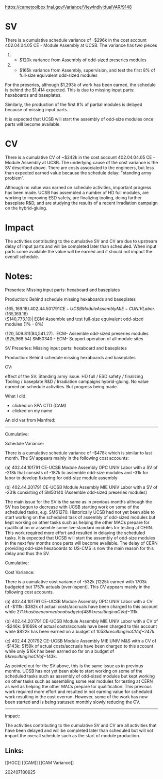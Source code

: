 https://cametoolbox.fnal.gov/Variance/ViewIndividualVAR/9148

# SV
There is a cumulative schedule variance of -$296k in the cost account 402.04.04.05 CE - Module Assembly at UCSB.  The variance has two pieces
1) - $120k variance from Assembly of odd-sized preseries modules
2) - $165k variance from Assembly, supervision, and test the first 8% of full-size equivalent odd-sized modules

For the preseries, although $1,293k of work has been earned, the schedule is behind the $1,414 expected. This is due to missing input parts: hexaboards and baseplates. 

Similarly, the production of the first 8% of partial modules is delayed because of missing input parts. 

It is expected that UCSB will start the assembly of odd-size modules once parts will become available.

# CV
There is a cumulative CV of ~$242k in the cost account 402.04.04.05 CE - Module Assembly at UCSB.  The underlying cause of the cost variance is the SV described above. There are costs associated to the engineers, but less than expected earned value because the schedule delay: "standing army problem".  

Although no value was earned on schedule activities, important progress has been made. 
UCSB has assembled a number of HD full modules, are working to improving ESD safety, are  finalizing tooling, doing further baseplate R&D, and are studying the results of a recent Irradiation campaign on the hybrid-gluing. 


# Impact

The activities contributing to the cumulative SV and CV are due to upstream delay of input parts and will be completed later than scheduled.  When input parts come available the value will be earned and it should not impact the overall schedule.

# Notes:

Preseries: Missing input parts: hexaboard and baseplates

Production: Behind schedule missing hexaboards and baseplates


($165,169.18). 402.44.501791 CE-UCSB Module Assembly MIE-C UNIV Labor. ($165,169.18)	
    ($140,773.10)| ECM-Assemble and test full-size equivalent odd-sized modules (1% - 8%)

($120,509.81) 
    ($94,541.27).  ECM- Assemble odd-sized preseries modules
    ($25,968.54) SM50340 - ECM- Support operation of all module sites



SV
Preseries: Missing input parts: hexaboard and baseplates

Production: Behind schedule missing hexaboards and baseplates


CV: 

  effect of the SV. Standing army issue. 
  HD full / ESD safety / finalizing Tooling / baseplate R&D / Irradiation campaigns hybrid-gluing. 
  No value earned on schedule activities. But progress being made.
  


What I did:
- clicked on SPA CTD (CAM)
- clicked on my name


An old var from Manfred:

---------------

Cumulative:

Schedule Variance:

There is a cumulative schedule variance of -$478k which is similar to last month. The SV appears mainly in the following cost accounts:

(a) 402.44.101791 CE-UCSB Module Assembly OPC UNIV Labor with a SV of -218k that consists of -187k to assemble odd-size modules and -31k for labor to develop fixturing for odd-size module assembly 

(b) 402.44.201791 CE-UCSB Module Assembly MIE UNIV Labor with a SV of -231k consisting of SM50140 (Assemble odd-sized preseries modules) 

The main issue for the SV is the same as in previous months although the SV has begun to decrease with UCSB starting work on some of the scheduled tasks, e.g. SM61270. Historically UCSB had not yet been able to start working on the scheduled task of assembly of odd-sized modules but kept working on other tasks such as helping the other MACs prepare for qualification or assemble some live standard modules for testing at CERN. This work required more effort and resulted in delaying the scheduled tasks. It is expected that UCSB will start the assembly of odd-size modules in the next few months once parts will become available. The delay of CERN providing odd-size hexaboards to US-CMS is now the main reason for this delay and thus the SV.



Cumulative:

Cost Variance:

There is a cumulative cost variance of -532k [1225k earned with 1703k budgeted but 1757k actuals (over-)spent]. This CV appears mainly in the following cost accounts.

(a) 402.44.101791 CE-UCSB Module Assembly OPC UNIV Labor with a CV of -$111k: $382k of actual costs/accruals have been charged to this account while $271k has been earned on a budget of 489k resulting in a CV of -$111k. 

(b) 402.44.201791 CE-UCSB Module Assembly MIE UNIV Labor with a CV of -$246k: $1069k of actual costs/accruals have been charged to this account while $822k has been earned on a budget of $1053k resulting in a CV of -$247k.

(c) 402.44.201792 CE-UCSB Module Assembly MIE UNIV M&S  with a CV of -$143k: $159k of actual costs/accruals have been charged to this account while only $16k has been earned so far on a budget of $8k resulting in a CV of -$143k. 

As pointed out for the SV above, this is the same issue as in previous months. UCSB has not yet been able to start working on some of the scheduled tasks such as assembly of odd-sized modules but kept working on other tasks such as assembling some real modules for testing at CERN as well as helping the other MACs prepare for qualification. This previous work required more effort and resulted in not earning value for scheduled work resulting in the cost overrun. However, some of the work has now been started and is being statused monthly slowly reducing the CV. 

---------------
Impact:

The activities contributing to the cumulative SV and CV are all activities that have been delayed and will be completed later than scheduled but will not impact the overall schedule such as the start of module production.

## Links: 
[[HGC]]
[[CAM]]
[[CAM Variance]]


202407180925
